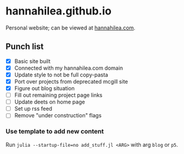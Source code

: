 # hannahilea.github.io

Personal website; can be viewed at [hannahilea.com](https://hannahilea.com).

## Punch list
- [x] Basic site built
- [x] Connected with my hannahilea.com domain
- [x] Update style to not be full copy-pasta
- [x] Port over projects from deprecated mcgill site
- [x] Figure out blog situation
- [ ] Fill out remaining project page links
- [ ] Update deets on home page
- [ ] Set up rss feed
- [ ] Remove "under construction" flags

### Use template to add new content
Run `julia --startup-file=no add_stuff.jl <ARG>` with arg `blog` or `p5`.
